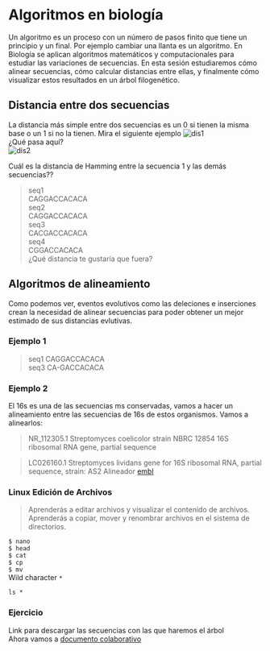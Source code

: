 
# Algoritmos en biología  
Un algoritmo es un proceso con un número de pasos finito que tiene un principio y un final. Por ejemplo cambiar una llanta es un algoritmo. En Biología se aplican algoritmos matemáticos y computacionales para estudiar las variaciones de secuencias. En esta sesión estudiaremos cómo alinear secuencias, cómo calcular distancias entre ellas, y finalmente cómo visualizar estos resultados en un árbol filogenético.      

## Distancia entre dos secuencias  
La distancia más simple entre dos secuencias es un 0 si tienen la misma base o un 1 si no la tienen. Mira el siguiente ejemplo 
![dis1](https://github.com/nselem/cbhonduras/blob/master/imagenes/distanciaH1.png)  
¿Qué pasa aquí?  
![dis2](https://github.com/nselem/cbhonduras/blob/master/imagenes/dist2.png)  

Cuál es la distancia de Hamming entre la secuencia 1 y las demás secuencias?? 

>seq1  
CAGGACCACACA  
>seq2  
CAGGACCACACA  
>seq3  
CACGACCACACA  
>seq4  
CGGACCACACA  
¿Qué distancia te gustaría que fuera?  

## Algoritmos de alineamiento    
Como podemos ver, eventos evolutivos como las deleciones e inserciones crean la necesidad de alinear secuencias para poder obtener un mejor estimado de sus distancias evlutivas.  

### Ejemplo 1    
>seq1  CAGGACCACACA   
>seq3  CA-GACCACACA   

### Ejemplo 2
El 16s es una de las secuencias ms conservadas, vamos a hacer un alineamiento entre las secuencias de 16s de estos organismos. Vamos a alinearlos:

>NR_112305.1 Streptomyces coelicolor strain NBRC 12854 16S ribosomal RNA gene, partial sequence


>LC026160.1 Streptomyces lividans gene for 16S ribosomal RNA, partial sequence, strain: AS2
Alineador [embl](https://www.ebi.ac.uk/Tools/msa/clustalw2/)   
  
### Linux Edición de Archivos   
> Aprenderás a editar archivos y visualizar el contenido de archivos.   
> Aprenderás a copiar, mover y renombrar archivos en el sistema de directorios.  

`$ nano`  
`$ head`  
`$ cat`  
`$ cp`  
`$ mv`   
Wild character  `*`  

`ls *`  
### Ejercicio  
Link para descargar las secuencias con las que haremos el árbol  
Ahora vamos a 
[documento colaborativo ](https://etherpad.net/p/compbio)  
